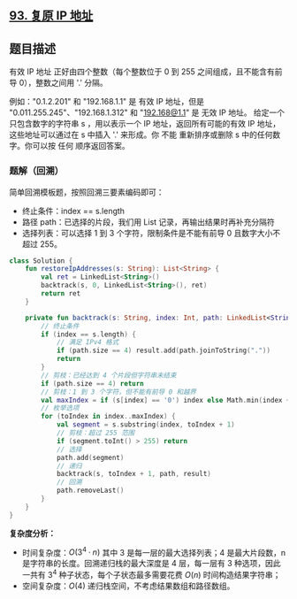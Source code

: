 ## [93. 复原 IP 地址](https://leetcode.cn/problems/restore-ip-addresses/)

## 题目描述

有效 IP 地址 正好由四个整数（每个整数位于 0 到 255 之间组成，且不能含有前导 0），整数之间用 '.' 分隔。

例如："0.1.2.201" 和 "192.168.1.1" 是 有效 IP 地址，但是 "0.011.255.245"、"192.168.1.312" 和 "192.168@1.1" 是 无效 IP 地址。
给定一个只包含数字的字符串 s ，用以表示一个 IP 地址，返回所有可能的有效 IP 地址，这些地址可以通过在 s 中插入 '.' 来形成。你 不能 重新排序或删除 s 中的任何数字。你可以按 任何 顺序返回答案。

### 题解（回溯）

简单回溯模板题，按照回溯三要素编码即可：

- 终止条件：index == s.length
- 路径 path：已选择的片段，我们用 List<String> 记录，再输出结果时再补充分隔符
- 选择列表：可以选择 1 到 3 个字符，限制条件是不能有前导 0 且数字大小不超过  255。

```kotlin
class Solution {
    fun restoreIpAddresses(s: String): List<String> {
        val ret = LinkedList<String>()
        backtrack(s, 0, LinkedList<String>(), ret)
        return ret
    }

    private fun backtrack(s: String, index: Int, path: LinkedList<String>, result: LinkedList<String>) {
        // 终止条件
        if (index == s.length) {
            // 满足 IPv4 格式
            if (path.size == 4) result.add(path.joinToString("."))
            return
        }
        // 剪枝：已经达到 4 个片段但字符串未结束
        if (path.size == 4) return
        // 剪枝：1 到 3 个字符，但不能有前导 0 和越界
        val maxIndex = if (s[index] == '0') index else Math.min(index + 2, s.length - 1)
        // 枚举选项
        for (toIndex in index..maxIndex) {
            val segment = s.substring(index, toIndex + 1)
            // 剪枝：超过 255 范围
            if (segment.toInt() > 255) return
            // 选择
            path.add(segment)
            // 递归
            backtrack(s, toIndex + 1, path, result)
            // 回溯
            path.removeLast()
        }
    }
}
```

**复杂度分析：**

- 时间复杂度：$O(3^4·n)$ 其中 3 是每一层的最大选择列表；4 是最大片段数，n 是字符串的长度。回溯递归栈的最大深度是 4 层，每一层有 3 种选项，因此一共有 $3^4$ 种子状态，每个子状态最多需要花费 $O(n)$ 时间构造结果字符串；
- 空间复杂度：$O(4)$ 递归栈空间，不考虑结果数组和路径数组。

